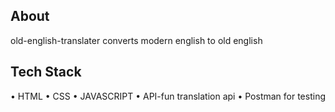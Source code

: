 
## About
old-english-translater converts modern english to old english

## Tech Stack
• HTML
• CSS
• JAVASCRIPT
• API-fun translation api
• Postman for testing
